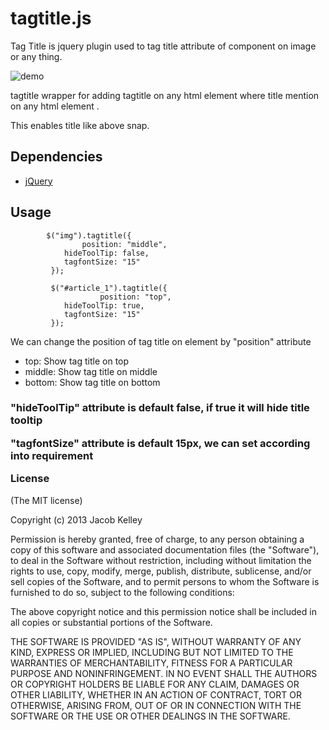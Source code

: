 tagtitle.js
========

Tag Title is jquery plugin used to tag title attribute of component on image or any thing.

![demo](https://raw.github.com/uttesh/tagtitle/master/img/demo.png)

tagtitle wrapper for adding tagtitle on any html element where title mention on any html element .

This enables title like above snap.

<h2>
<a name="dependencies" class="anchor" href="#dependencies"><span class="mini-icon mini-icon-link"></span></a>Dependencies</h2>

<ul>
<li><a href="https://github.com/jquery/jquery" target="_blank">jQuery</a></li>
</ul>

<h2>
<a name="usage" class="anchor" href="#usage"><span class="mini-icon mini-icon-link"></span></a>Usage</h2>

            $("img").tagtitle({
  			        position: "middle",
                hideToolTip: false,
                tagfontSize: "15"
             });
			 
			 $("#article_1").tagtitle({
				        position: "top",
                hideToolTip: true,
                tagfontSize: "15"
             });
             
<p> We can change the position of tag title on element by "position" attribute</p>

<ul>
<li>top: Show tag title on top</li>
<li>middle: Show tag title on middle</li>
<li>bottom: Show tag title on bottom</li>
</ul><h3>

<p> "hideToolTip" attribute is default false, if true it will hide title tooltip</p>

<p> "tagfontSize" attribute is default 15px, we can set according into requirement</p>


<a name="license" class="anchor" href="#license"><span class="mini-icon mini-icon-link"></span></a>License</h3>

<p>(The MIT license)</p>

<p>Copyright (c) 2013 Jacob Kelley</p>

<p>Permission is hereby granted, free of charge, to any person obtaining
a copy of this software and associated documentation files (the
"Software"), to deal in the Software without restriction, including
without limitation the rights to use, copy, modify, merge, publish,
distribute, sublicense, and/or sell copies of the Software, and to
permit persons to whom the Software is furnished to do so, subject to
the following conditions:</p>

<p>The above copyright notice and this permission notice shall be
included in all copies or substantial portions of the Software.</p>

<p>THE SOFTWARE IS PROVIDED "AS IS", WITHOUT WARRANTY OF ANY KIND,
EXPRESS OR IMPLIED, INCLUDING BUT NOT LIMITED TO THE WARRANTIES OF
MERCHANTABILITY, FITNESS FOR A PARTICULAR PURPOSE AND
NONINFRINGEMENT. IN NO EVENT SHALL THE AUTHORS OR COPYRIGHT HOLDERS BE
LIABLE FOR ANY CLAIM, DAMAGES OR OTHER LIABILITY, WHETHER IN AN ACTION
OF CONTRACT, TORT OR OTHERWISE, ARISING FROM, OUT OF OR IN CONNECTION
WITH THE SOFTWARE OR THE USE OR OTHER DEALINGS IN THE SOFTWARE.</p></article>



